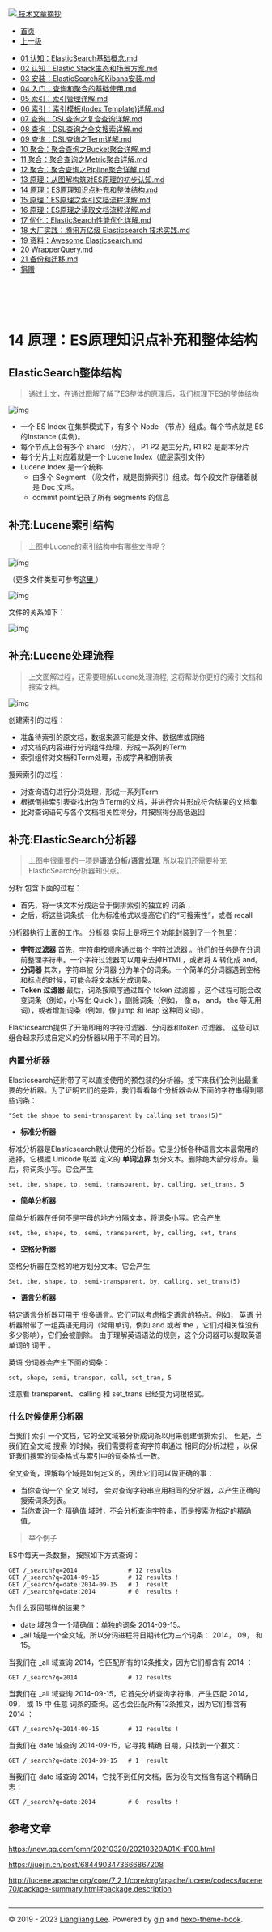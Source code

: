 <!DOCTYPE html>

<html xmlns="http://www.w3.org/1999/xhtml">
<head>
<head>
<meta content="text/html; charset=utf-8" http-equiv="Content-Type"/>
<meta content="width=device-width, initial-scale=1, maximum-scale=1.0, user-scalable=no" name="viewport"/>
<meta content="zh-cn" http-equiv="content-language"/>
<meta content="14 原理：ES原理知识点补充和整体结构" name="description"/>
<link href="/static/favicon.png" rel="icon"/>
<title>14 原理：ES原理知识点补充和整体结构 </title>
<link href="/static/index.css" rel="stylesheet"/>
<link href="/static/highlight.min.css" rel="stylesheet"/>
<script src="/static/highlight.min.js"></script>
<meta content="Hexo 4.2.0" name="generator"/>

</head>
<body>
<div class="book-container">
<div class="book-sidebar">
<div class="book-brand">
<a href="/">
<img src="/static/favicon.png"/>
<span>技术文章摘抄</span>
</a>
</div>
<div class="book-menu uncollapsible">
<ul class="uncollapsible">
<li><a class="current-tab" href="/">首页</a></li>
<li><a href="../">上一级</a></li>
</ul>
<ul class="uncollapsible">
<li>
<a class="menu-item" href="/%e4%b8%93%e6%a0%8f/ElasticSearch%e7%9f%a5%e8%af%86%e4%bd%93%e7%b3%bb%e8%af%a6%e8%a7%a3/01%20%e8%ae%a4%e7%9f%a5%ef%bc%9aElasticSearch%e5%9f%ba%e7%a1%80%e6%a6%82%e5%bf%b5.md" id="01 认知：ElasticSearch基础概念.md">01 认知：ElasticSearch基础概念.md</a>
</li>
<li>
<a class="menu-item" href="/%e4%b8%93%e6%a0%8f/ElasticSearch%e7%9f%a5%e8%af%86%e4%bd%93%e7%b3%bb%e8%af%a6%e8%a7%a3/02%20%e8%ae%a4%e7%9f%a5%ef%bc%9aElastic%20Stack%e7%94%9f%e6%80%81%e5%92%8c%e5%9c%ba%e6%99%af%e6%96%b9%e6%a1%88.md" id="02 认知：Elastic Stack生态和场景方案.md">02 认知：Elastic Stack生态和场景方案.md</a>
</li>
<li>
<a class="menu-item" href="/%e4%b8%93%e6%a0%8f/ElasticSearch%e7%9f%a5%e8%af%86%e4%bd%93%e7%b3%bb%e8%af%a6%e8%a7%a3/03%20%e5%ae%89%e8%a3%85%ef%bc%9aElasticSearch%e5%92%8cKibana%e5%ae%89%e8%a3%85.md" id="03 安装：ElasticSearch和Kibana安装.md">03 安装：ElasticSearch和Kibana安装.md</a>
</li>
<li>
<a class="menu-item" href="/%e4%b8%93%e6%a0%8f/ElasticSearch%e7%9f%a5%e8%af%86%e4%bd%93%e7%b3%bb%e8%af%a6%e8%a7%a3/04%20%e5%85%a5%e9%97%a8%ef%bc%9a%e6%9f%a5%e8%af%a2%e5%92%8c%e8%81%9a%e5%90%88%e7%9a%84%e5%9f%ba%e7%a1%80%e4%bd%bf%e7%94%a8.md" id="04 入门：查询和聚合的基础使用.md">04 入门：查询和聚合的基础使用.md</a>
</li>
<li>
<a class="menu-item" href="/%e4%b8%93%e6%a0%8f/ElasticSearch%e7%9f%a5%e8%af%86%e4%bd%93%e7%b3%bb%e8%af%a6%e8%a7%a3/05%20%e7%b4%a2%e5%bc%95%ef%bc%9a%e7%b4%a2%e5%bc%95%e7%ae%a1%e7%90%86%e8%af%a6%e8%a7%a3.md" id="05 索引：索引管理详解.md">05 索引：索引管理详解.md</a>
</li>
<li>
<a class="menu-item" href="/%e4%b8%93%e6%a0%8f/ElasticSearch%e7%9f%a5%e8%af%86%e4%bd%93%e7%b3%bb%e8%af%a6%e8%a7%a3/06%20%e7%b4%a2%e5%bc%95%ef%bc%9a%e7%b4%a2%e5%bc%95%e6%a8%a1%e6%9d%bf%28Index%20Template%29%e8%af%a6%e8%a7%a3.md" id="06 索引：索引模板(Index Template)详解.md">06 索引：索引模板(Index Template)详解.md</a>
</li>
<li>
<a class="menu-item" href="/%e4%b8%93%e6%a0%8f/ElasticSearch%e7%9f%a5%e8%af%86%e4%bd%93%e7%b3%bb%e8%af%a6%e8%a7%a3/07%20%e6%9f%a5%e8%af%a2%ef%bc%9aDSL%e6%9f%a5%e8%af%a2%e4%b9%8b%e5%a4%8d%e5%90%88%e6%9f%a5%e8%af%a2%e8%af%a6%e8%a7%a3.md" id="07 查询：DSL查询之复合查询详解.md">07 查询：DSL查询之复合查询详解.md</a>
</li>
<li>
<a class="menu-item" href="/%e4%b8%93%e6%a0%8f/ElasticSearch%e7%9f%a5%e8%af%86%e4%bd%93%e7%b3%bb%e8%af%a6%e8%a7%a3/08%20%e6%9f%a5%e8%af%a2%ef%bc%9aDSL%e6%9f%a5%e8%af%a2%e4%b9%8b%e5%85%a8%e6%96%87%e6%90%9c%e7%b4%a2%e8%af%a6%e8%a7%a3.md" id="08 查询：DSL查询之全文搜索详解.md">08 查询：DSL查询之全文搜索详解.md</a>
</li>
<li>
<a class="menu-item" href="/%e4%b8%93%e6%a0%8f/ElasticSearch%e7%9f%a5%e8%af%86%e4%bd%93%e7%b3%bb%e8%af%a6%e8%a7%a3/09%20%e6%9f%a5%e8%af%a2%ef%bc%9aDSL%e6%9f%a5%e8%af%a2%e4%b9%8bTerm%e8%af%a6%e8%a7%a3.md" id="09 查询：DSL查询之Term详解.md">09 查询：DSL查询之Term详解.md</a>
</li>
<li>
<a class="menu-item" href="/%e4%b8%93%e6%a0%8f/ElasticSearch%e7%9f%a5%e8%af%86%e4%bd%93%e7%b3%bb%e8%af%a6%e8%a7%a3/10%20%e8%81%9a%e5%90%88%ef%bc%9a%e8%81%9a%e5%90%88%e6%9f%a5%e8%af%a2%e4%b9%8bBucket%e8%81%9a%e5%90%88%e8%af%a6%e8%a7%a3.md" id="10 聚合：聚合查询之Bucket聚合详解.md">10 聚合：聚合查询之Bucket聚合详解.md</a>
</li>
<li>
<a class="menu-item" href="/%e4%b8%93%e6%a0%8f/ElasticSearch%e7%9f%a5%e8%af%86%e4%bd%93%e7%b3%bb%e8%af%a6%e8%a7%a3/11%20%e8%81%9a%e5%90%88%ef%bc%9a%e8%81%9a%e5%90%88%e6%9f%a5%e8%af%a2%e4%b9%8bMetric%e8%81%9a%e5%90%88%e8%af%a6%e8%a7%a3.md" id="11 聚合：聚合查询之Metric聚合详解.md">11 聚合：聚合查询之Metric聚合详解.md</a>
</li>
<li>
<a class="menu-item" href="/%e4%b8%93%e6%a0%8f/ElasticSearch%e7%9f%a5%e8%af%86%e4%bd%93%e7%b3%bb%e8%af%a6%e8%a7%a3/12%20%e8%81%9a%e5%90%88%ef%bc%9a%e8%81%9a%e5%90%88%e6%9f%a5%e8%af%a2%e4%b9%8bPipline%e8%81%9a%e5%90%88%e8%af%a6%e8%a7%a3.md" id="12 聚合：聚合查询之Pipline聚合详解.md">12 聚合：聚合查询之Pipline聚合详解.md</a>
</li>
<li>
<a class="menu-item" href="/%e4%b8%93%e6%a0%8f/ElasticSearch%e7%9f%a5%e8%af%86%e4%bd%93%e7%b3%bb%e8%af%a6%e8%a7%a3/13%20%e5%8e%9f%e7%90%86%ef%bc%9a%e4%bb%8e%e5%9b%be%e8%a7%a3%e6%9e%84%e7%ad%91%e5%af%b9ES%e5%8e%9f%e7%90%86%e7%9a%84%e5%88%9d%e6%ad%a5%e8%ae%a4%e7%9f%a5.md" id="13 原理：从图解构筑对ES原理的初步认知.md">13 原理：从图解构筑对ES原理的初步认知.md</a>
</li>
<li>
<a class="menu-item" href="/%e4%b8%93%e6%a0%8f/ElasticSearch%e7%9f%a5%e8%af%86%e4%bd%93%e7%b3%bb%e8%af%a6%e8%a7%a3/14%20%e5%8e%9f%e7%90%86%ef%bc%9aES%e5%8e%9f%e7%90%86%e7%9f%a5%e8%af%86%e7%82%b9%e8%a1%a5%e5%85%85%e5%92%8c%e6%95%b4%e4%bd%93%e7%bb%93%e6%9e%84.md" id="14 原理：ES原理知识点补充和整体结构.md">14 原理：ES原理知识点补充和整体结构.md</a>
</li>
<li>
<a class="menu-item" href="/%e4%b8%93%e6%a0%8f/ElasticSearch%e7%9f%a5%e8%af%86%e4%bd%93%e7%b3%bb%e8%af%a6%e8%a7%a3/15%20%e5%8e%9f%e7%90%86%ef%bc%9aES%e5%8e%9f%e7%90%86%e4%b9%8b%e7%b4%a2%e5%bc%95%e6%96%87%e6%a1%a3%e6%b5%81%e7%a8%8b%e8%af%a6%e8%a7%a3.md" id="15 原理：ES原理之索引文档流程详解.md">15 原理：ES原理之索引文档流程详解.md</a>
</li>
<li>
<a class="menu-item" href="/%e4%b8%93%e6%a0%8f/ElasticSearch%e7%9f%a5%e8%af%86%e4%bd%93%e7%b3%bb%e8%af%a6%e8%a7%a3/16%20%e5%8e%9f%e7%90%86%ef%bc%9aES%e5%8e%9f%e7%90%86%e4%b9%8b%e8%af%bb%e5%8f%96%e6%96%87%e6%a1%a3%e6%b5%81%e7%a8%8b%e8%af%a6%e8%a7%a3.md" id="16 原理：ES原理之读取文档流程详解.md">16 原理：ES原理之读取文档流程详解.md</a>
</li>
<li>
<a class="menu-item" href="/%e4%b8%93%e6%a0%8f/ElasticSearch%e7%9f%a5%e8%af%86%e4%bd%93%e7%b3%bb%e8%af%a6%e8%a7%a3/17%20%e4%bc%98%e5%8c%96%ef%bc%9aElasticSearch%e6%80%a7%e8%83%bd%e4%bc%98%e5%8c%96%e8%af%a6%e8%a7%a3.md" id="17 优化：ElasticSearch性能优化详解.md">17 优化：ElasticSearch性能优化详解.md</a>
</li>
<li>
<a class="menu-item" href="/%e4%b8%93%e6%a0%8f/ElasticSearch%e7%9f%a5%e8%af%86%e4%bd%93%e7%b3%bb%e8%af%a6%e8%a7%a3/18%20%e5%a4%a7%e5%8e%82%e5%ae%9e%e8%b7%b5%ef%bc%9a%e8%85%be%e8%ae%af%e4%b8%87%e4%ba%bf%e7%ba%a7%20Elasticsearch%20%e6%8a%80%e6%9c%af%e5%ae%9e%e8%b7%b5.md" id="18 大厂实践：腾讯万亿级 Elasticsearch 技术实践.md">18 大厂实践：腾讯万亿级 Elasticsearch 技术实践.md</a>
</li>
<li>
<a class="menu-item" href="/%e4%b8%93%e6%a0%8f/ElasticSearch%e7%9f%a5%e8%af%86%e4%bd%93%e7%b3%bb%e8%af%a6%e8%a7%a3/19%20%e8%b5%84%e6%96%99%ef%bc%9aAwesome%20Elasticsearch.md" id="19 资料：Awesome Elasticsearch.md">19 资料：Awesome Elasticsearch.md</a>
</li>
<li>
<a class="menu-item" href="/%e4%b8%93%e6%a0%8f/ElasticSearch%e7%9f%a5%e8%af%86%e4%bd%93%e7%b3%bb%e8%af%a6%e8%a7%a3/20%20WrapperQuery.md" id="20 WrapperQuery.md">20 WrapperQuery.md</a>
</li>
<li>
<a class="menu-item" href="/%e4%b8%93%e6%a0%8f/ElasticSearch%e7%9f%a5%e8%af%86%e4%bd%93%e7%b3%bb%e8%af%a6%e8%a7%a3/21%20%e5%a4%87%e4%bb%bd%e5%92%8c%e8%bf%81%e7%a7%bb.md" id="21 备份和迁移.md">21 备份和迁移.md</a>
</li>
<li><a href="/assets/捐赠.md">捐赠</a></li>
</ul>
</div>
</div>
<div class="sidebar-toggle" onclick="sidebar_toggle()" onmouseleave="remove_inner()" onmouseover="add_inner()">
<div class="sidebar-toggle-inner"></div>
</div>
<div class="off-canvas-content">
<div class="columns">
<div class="column col-12 col-lg-12">
<div class="book-navbar">
<header class="navbar">
<section class="navbar-section">
<a onclick="open_sidebar()">
<i class="icon icon-menu"></i>
</a>
</section>
</header>
</div>
<div class="book-content" style="max-width: 960px; margin: 0 auto;
    overflow-x: auto;
    overflow-y: hidden;">
<div class="book-post">

<p align="center" id="tip"></p>
<h1 class="title" data-id="14 原理：ES原理知识点补充和整体结构" id="title">14 原理：ES原理知识点补充和整体结构</h1>
<div><h2 id="elasticsearch整体结构">ElasticSearch整体结构</h2>
<blockquote>
<p>通过上文，在通过图解了解了ES整体的原理后，我们梳理下ES的整体结构</p>
</blockquote>
<p><img alt="img" src="assets/es-th-2-3.png"/></p>
<ul>
<li>一个 ES Index 在集群模式下，有多个 Node （节点）组成。每个节点就是 ES 的Instance (实例)。</li>
<li>每个节点上会有多个 shard （分片）， P1 P2 是主分片, R1 R2 是副本分片</li>
<li>每个分片上对应着就是一个 Lucene Index（底层索引文件）</li>
<li>Lucene Index 是一个统称

<ul>
<li>由多个 Segment （段文件，就是倒排索引）组成。每个段文件存储着就是 Doc 文档。</li>
<li>commit point记录了所有 segments 的信息</li>
</ul></li>
</ul>
<h2 id="补充-lucene索引结构">补充:Lucene索引结构</h2>
<blockquote>
<p>上图中Lucene的索引结构中有哪些文件呢？</p>
</blockquote>
<p><img alt="img" src="assets/es-th-2-2.png"/></p>
<p>（更多文件类型可参考<a href="http://lucene.apache.org/core/7_2_1/core/org/apache/lucene/codecs/lucene70/package-summary.html#package.description" target="_blank">这里 </a>）</p>
<p><img alt="img" src="assets/es-th-3-1.png"/></p>
<p>文件的关系如下：</p>
<p><img alt="img" src="assets/es-th-3-2.jpeg"/></p>
<h2 id="补充-lucene处理流程">补充:Lucene处理流程</h2>
<blockquote>
<p>上文图解过程，还需要理解Lucene处理流程, 这将帮助你更好的索引文档和搜索文档。</p>
</blockquote>
<p><img alt="img" src="assets/es-th-3-21.jpeg"/></p>
<p>创建索引的过程：</p>
<ul>
<li>准备待索引的原文档，数据来源可能是文件、数据库或网络</li>
<li>对文档的内容进行分词组件处理，形成一系列的Term</li>
<li>索引组件对文档和Term处理，形成字典和倒排表</li>
</ul>
<p>搜索索引的过程：</p>
<ul>
<li>对查询语句进行分词处理，形成一系列Term</li>
<li>根据倒排索引表查找出包含Term的文档，并进行合并形成符合结果的文档集</li>
<li>比对查询语句与各个文档相关性得分，并按照得分高低返回</li>
</ul>
<h2 id="补充-elasticsearch分析器">补充:ElasticSearch分析器</h2>
<blockquote>
<p>上图中很重要的一项是<strong>语法分析/语言处理</strong>, 所以我们还需要补充ElasticSearch分析器知识点。</p>
</blockquote>
<p>分析 包含下面的过程：</p>
<ul>
<li>首先，将一块文本分成适合于倒排索引的独立的 词条 ，</li>
<li>之后，将这些词条统一化为标准格式以提高它们的“可搜索性”，或者 recall</li>
</ul>
<p>分析器执行上面的工作。 分析器 实际上是将三个功能封装到了一个包里：</p>
<ul>
<li><strong>字符过滤器</strong> 首先，字符串按顺序通过每个 字符过滤器 。他们的任务是在分词前整理字符串。一个字符过滤器可以用来去掉HTML，或者将 &amp; 转化成 and。</li>
<li><strong>分词器</strong> 其次，字符串被 分词器 分为单个的词条。一个简单的分词器遇到空格和标点的时候，可能会将文本拆分成词条。</li>
<li><strong>Token 过滤器</strong> 最后，词条按顺序通过每个 token 过滤器 。这个过程可能会改变词条（例如，小写化 Quick ），删除词条（例如， 像 a， and， the 等无用词），或者增加词条（例如，像 jump 和 leap 这种同义词）。</li>
</ul>
<p>Elasticsearch提供了开箱即用的字符过滤器、分词器和token 过滤器。 这些可以组合起来形成自定义的分析器以用于不同的目的。</p>
<h3 id="内置分析器">内置分析器</h3>
<p>Elasticsearch还附带了可以直接使用的预包装的分析器。接下来我们会列出最重要的分析器。为了证明它们的差异，我们看看每个分析器会从下面的字符串得到哪些词条：</p>
<pre><code class="language-bash">"Set the shape to semi-transparent by calling set_trans(5)"
</code></pre>
<ul>
<li><strong>标准分析器</strong></li>
</ul>
<p>标准分析器是Elasticsearch默认使用的分析器。它是分析各种语言文本最常用的选择。它根据 Unicode 联盟 定义的 <strong>单词边界</strong> 划分文本。删除绝大部分标点。最后，将词条小写。它会产生</p>
<pre><code class="language-bash">set, the, shape, to, semi, transparent, by, calling, set_trans, 5
</code></pre>
<ul>
<li><strong>简单分析器</strong></li>
</ul>
<p>简单分析器在任何不是字母的地方分隔文本，将词条小写。它会产生</p>
<pre><code class="language-bash">set, the, shape, to, semi, transparent, by, calling, set, trans
</code></pre>
<ul>
<li><strong>空格分析器</strong></li>
</ul>
<p>空格分析器在空格的地方划分文本。它会产生</p>
<pre><code class="language-bash">Set, the, shape, to, semi-transparent, by, calling, set_trans(5)
</code></pre>
<ul>
<li><strong>语言分析器</strong></li>
</ul>
<p>特定语言分析器可用于 很多语言。它们可以考虑指定语言的特点。例如， 英语 分析器附带了一组英语无用词（常用单词，例如 and 或者 the ，它们对相关性没有多少影响），它们会被删除。 由于理解英语语法的规则，这个分词器可以提取英语单词的 词干 。</p>
<p>英语 分词器会产生下面的词条：</p>
<pre><code class="language-bash">set, shape, semi, transpar, call, set_tran, 5
</code></pre>
<p>注意看 transparent、 calling 和 set_trans 已经变为词根格式。</p>
<h3 id="什么时候使用分析器">什么时候使用分析器</h3>
<p>当我们 索引 一个文档，它的全文域被分析成词条以用来创建倒排索引。 但是，当我们在全文域 搜索 的时候，我们需要将查询字符串通过 相同的分析过程 ，以保证我们搜索的词条格式与索引中的词条格式一致。</p>
<p>全文查询，理解每个域是如何定义的，因此它们可以做正确的事：</p>
<ul>
<li>当你查询一个 全文 域时， 会对查询字符串应用相同的分析器，以产生正确的搜索词条列表。</li>
<li>当你查询一个 精确值 域时，不会分析查询字符串，而是搜索你指定的精确值。</li>
</ul>
<blockquote>
<p>举个例子</p>
</blockquote>
<p>ES中每天一条数据， 按照如下方式查询：</p>
<pre><code class="language-bash">GET /_search?q=2014              # 12 results
GET /_search?q=2014-09-15        # 12 results !
GET /_search?q=date:2014-09-15   # 1  result
GET /_search?q=date:2014         # 0  results !
</code></pre>
<p>为什么返回那样的结果？</p>
<ul>
<li>date 域包含一个精确值：单独的词条 2014-09-15。</li>
<li>_all 域是一个全文域，所以分词进程将日期转化为三个词条： 2014， 09， 和 15。</li>
</ul>
<p>当我们在 _all 域查询 2014，它匹配所有的12条推文，因为它们都含有 2014 ：</p>
<pre><code class="language-bash">GET /_search?q=2014              # 12 results
</code></pre>
<p>当我们在 _all 域查询 2014-09-15，它首先分析查询字符串，产生匹配 2014， 09， 或 15 中 任意 词条的查询。这也会匹配所有12条推文，因为它们都含有 2014 ：</p>
<pre><code class="language-bash">GET /_search?q=2014-09-15        # 12 results !
</code></pre>
<p>当我们在 date 域查询 2014-09-15，它寻找 精确 日期，只找到一个推文：</p>
<pre><code class="language-bash">GET /_search?q=date:2014-09-15   # 1  result
</code></pre>
<p>当我们在 date 域查询 2014，它找不到任何文档，因为没有文档含有这个精确日志：</p>
<pre><code class="language-bash">GET /_search?q=date:2014         # 0  results !
</code></pre>
<h2 id="参考文章">参考文章</h2>
<p><a href="https://new.qq.com/omn/20210320/20210320A01XHF00.html" target="_blank">https://new.qq.com/omn/20210320/20210320A01XHF00.html</a></p>
<p><a href="https://juejin.cn/post/6844903473666867208" target="_blank">https://juejin.cn/post/6844903473666867208</a></p>
<p><a href="http://lucene.apache.org/core/7_2_1/core/org/apache/lucene/codecs/lucene70/package-summary.html#package.description" target="_blank">http://lucene.apache.org/core/7_2_1/core/org/apache/lucene/codecs/lucene70/package-summary.html#package.description</a></p>
</div>
</div>
<div>
<div id="prePage" style="float: left">
</div>
<div id="nextPage" style="float: right">
</div>
</div>
</div>
</div>
</div>
<div class="copyright">
<hr/>
<p>© 2019 - 2023 <a href="/cdn-cgi/l/email-protection#630f0f0f5a575252535423040e020a0f4d000c0e" target="_blank">Liangliang Lee</a>.
                    Powered by <a href="https://github.com/gin-gonic/gin" target="_blank">gin</a> and <a href="https://github.com/kaiiiz/hexo-theme-book" target="_blank">hexo-theme-book</a>.</p>
</div>
</div>
<a class="off-canvas-overlay" onclick="hide_canvas()"></a>
</div>
<script>(function(){function c(){var b=a.contentDocument||a.contentWindow.document;if(b){var d=b.createElement('script');d.innerHTML="window.__CF$cv$params={r:'8f0a8287986a079d',t:'MTczMzk3MjkwNi4wMDAwMDA='};var a=document.createElement('script');a.nonce='';a.src='/cdn-cgi/challenge-platform/scripts/jsd/main.js';document.getElementsByTagName('head')[0].appendChild(a);";b.getElementsByTagName('head')[0].appendChild(d)}}if(document.body){var a=document.createElement('iframe');a.height=1;a.width=1;a.style.position='absolute';a.style.top=0;a.style.left=0;a.style.border='none';a.style.visibility='hidden';document.body.appendChild(a);if('loading'!==document.readyState)c();else if(window.addEventListener)document.addEventListener('DOMContentLoaded',c);else{var e=document.onreadystatechange||function(){};document.onreadystatechange=function(b){e(b);'loading'!==document.readyState&&(document.onreadystatechange=e,c())}}}})();</script></body>

<script src="/static/index.js"></script>
</head></html>